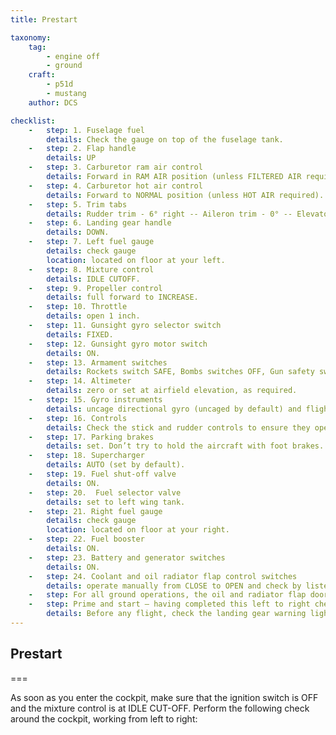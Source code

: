 ```yaml
---
title: Prestart

taxonomy:
    tag:
        - engine off
        - ground
    craft:
        - p51d
        - mustang
    author: DCS

checklist:
    -   step: 1. Fuselage fuel
        details: Check the gauge on top of the fuselage tank.
    -   step: 2. Flap handle
        details: UP
    -   step: 3. Carburetor ram air control
        details: Forward in RAM AIR position (unless FILTERED AIR required).
    -   step: 4. Carburetor hot air control
        details: Forward to NORMAL position (unless HOT AIR required).
    -   step: 5. Trim tabs
        details: Rudder trim - 6° right -- Aileron trim - 0° -- Elevator trim - Set as per fuselage tank level < 25 gal set to 0° if > 25 gal set to 2 - 4° 
    -   step: 6. Landing gear handle
        details: DOWN. 
    -   step: 7. Left fuel gauge
        details: check gauge
        location: located on floor at your left. 
    -   step: 8. Mixture control
        details: IDLE CUTOFF. 
    -   step: 9. Propeller control
        details: full forward to INCREASE. 
    -   step: 10. Throttle
        details: open 1 inch. 
    -   step: 11. Gunsight gyro selector switch
        details: FIXED. 
    -   step: 12. Gunsight gyro motor switch
        details: ON. 
    -   step: 13. Armament switches
        details: Rockets switch SAFE, Bombs switches OFF, Gun safety switch OFF.
    -   step: 14. Altimeter 
        details: zero or set at airfield elevation, as required. 
    -   step: 15. Gyro instruments 
        details: uncage directional gyro (uncaged by default) and flight indicator. 
    -   step: 16. Controls 
        details: Check the stick and rudder controls to ensure they operate without binding. Watch the control surfaces for correct response. 
    -   step: 17. Parking brakes 
        details: set. Don’t try to hold the aircraft with foot brakes. 
    -   step: 18. Supercharger 
        details: AUTO (set by default). 
    -   step: 19. Fuel shut-off valve 
        details: ON. 
    -   step: 20.  Fuel selector valve 
        details: set to left wing tank. 
    -   step: 21. Right fuel gauge 
        details: check gauge 
        location: located on floor at your right. 
    -   step: 22. Fuel booster 
        details: ON. 
    -   step: 23. Battery and generator switches 
        details: ON. 
    -   step: 24. Coolant and oil radiator flap control switches 
        details: operate manually from CLOSE to OPEN and check by listening to determine whether the doors are operating. Maintain both flap doors fully OPEN while running the engine on the ground (flap doors will be set to AUTOMATIC for takeoff). 
    -   step: For all ground operations, the oil and radiator flap doors should be fully open to prevent overheating.  
    -   step: Prime and start – having completed this left to right check, you’re now ready to start the engine in accordance with the procedure provided below. Prior to doing so, the following items need to be checked, depending on the mission
        details: Before any flight, check the landing gear warning lights by pushing on the lamp housings.<br />If you expect to use oxygen, check the gauge for a pressure of 400 PSI.<br />If night flying is anticipated, check all essential lights – instrument fluorescent lights, cockpit swivel lights, position and recognition lights, and landing lights. 
---
```


## Prestart

===

As soon as you enter the cockpit, make sure that the ignition switch is OFF and the mixture control is at IDLE CUT-OFF. Perform the following check around the cockpit, working from left to right: 

